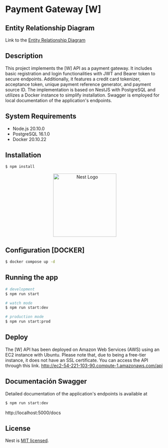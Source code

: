 
# Payment Gateway [W]

## Entity Relationship Diagram
Link to the [Entity Relationship Diagram](https://dbdiagram.io/d/65a5cd90ac844320aefb0211)

## Description
This project implements the [W] API as a payment gateway. It includes basic registration and login functionalities with JWT and Bearer token to secure endpoints. Additionally, it features a credit card tokenizer, acceptance token, unique payment reference generator, and payment source ID. The implementation is based on NestJS with PostgreSQL and utilizes a Docker instance to simplify installation. Swagger is employed for local documentation of the application's endpoints.

## System Requirements
- Node.js 20.10.0
- PostgreSQL 16.1.0
- Docker 20.10.22

## Installation

```bash
$ npm install
```
<p align="center">
  <a href="http://nestjs.com/" target="blank"><img src="https://nestjs.com/img/logo-small.svg" width="200" alt="Nest Logo" /></a>
</p>

[circleci-image]: https://img.shields.io/circleci/build/github/nestjs/nest/master?token=abc123def456
[circleci-url]: https://circleci.com/gh/nestjs/nest

## Configuration [DOCKER]

```bash
$ docker compose up -d
```

## Running the app

```bash
# development
$ npm run start

# watch mode
$ npm run start:dev

# production mode
$ npm run start:prod
```

## Deploy

The [W] API has been deployed on Amazon Web Services (AWS) using an EC2 instance with Ubuntu. Please note that, due to being a free-tier instance, it does not have an SSL certificate. You can access the API through this link.
http://ec2-54-221-103-90.compute-1.amazonaws.com/api

## Documentación Swagger
Detailed documentation of the application's endpoints is available at
```bash
$ npm run start:dev
```
http://localhost:5000/docs


## License

Nest is [MIT licensed](LICENSE).
